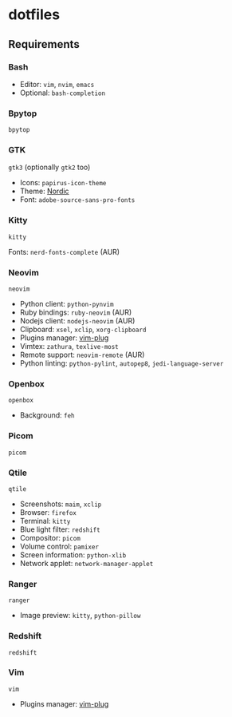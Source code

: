 # dotfiles

## Requirements

### Bash

- Editor: `vim`, `nvim`, `emacs`
- Optional: `bash-completion` 

### Bpytop

`bpytop`

### GTK

`gtk3` (optionally `gtk2` too)

- Icons: `papirus-icon-theme`
- Theme: [Nordic](https://github.com/EliverLara/Nordic)
- Font: `adobe-source-sans-pro-fonts`

### Kitty

`kitty`

Fonts: `nerd-fonts-complete` (AUR)

### Neovim

`neovim`

- Python client: `python-pynvim`
- Ruby bindings: `ruby-neovim` (AUR)
- Nodejs client: `nodejs-neovim` (AUR)
- Clipboard: `xsel`, `xclip`, `xorg-clipboard`
- Plugins manager: [vim-plug](https://github.com/junegunn/vim-plug)
- Vimtex: `zathura`, `texlive-most`
- Remote support: `neovim-remote` (AUR)
- Python linting: `python-pylint`, `autopep8`, `jedi-language-server`

### Openbox

`openbox`

- Background: `feh`

### Picom

`picom`

### Qtile

`qtile`

- Screenshots: `maim`, `xclip`
- Browser: `firefox`
- Terminal: `kitty`
- Blue light filter: `redshift`
- Compositor: `picom`
- Volume control: `pamixer`
- Screen information: `python-xlib`
- Network applet: `network-manager-applet`

### Ranger

`ranger`

- Image preview: `kitty`, `python-pillow`

### Redshift

`redshift`

### Vim

`vim`

- Plugins manager: [vim-plug](https://github.com/junegunn/vim-plug)
